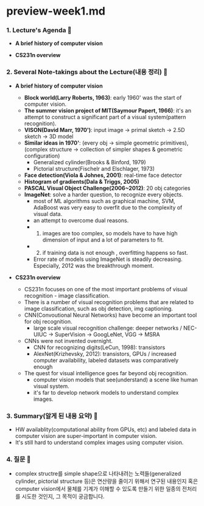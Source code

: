 # preview-week1.md

### **1. Lecture's Agenda 🍐**

* **A brief history of computer vision**

* **CS231n overview**

### **2. Several Note-takings about the Lecture(내용 정리) 🧙**

* **A brief history of computer vision**
  -  **Block world(Larry Roberts, 1963)**: early 1960' was the start of computer vision.
  -  **The summer vision project of MIT(Saymour Papert, 1966)**: it's an attempt to construct a significant part of a visual system(pattern recognition).
  -  **VISON(David Marr, 1970')**: input image → primal sketch →  2.5D sketch →  3D model
  -  **Similar ideas in 1970'**: (every obj → simple geometric primitives), (complex structure → collection of simpler shapes & geometric configuration)
      -  Generalized cylinder(Brooks & Binford, 1979)
      -  Pictorial structure(Fischelr and Elschlager, 1973)
  - **Face detection(Viola & Johnes, 2001)**: real-time face detector
  - **Histogram of gradients(Dala & Triggs, 2005)**
  - **PASCAL Visual Object Challenge(2006~2012)**: 20 obj categories
  - **ImageNet**: solve a harder question, to recognize every objects.
    - most of ML algorithms such as graphical machine, SVM, AdaBoost was very easy to overfit due to the complexity of visual data.
    - an attempt to overcome dual reasons.
    - 1. images are too complex, so models have to have high dimension of input and a lot of parameters to fit.
    - 2. if training data is not enough , overfitting happens so fast.
    - Error rate of models using ImageNet is steadily decreasing. Especially, 2012 was the breakthrough moment.

* **CS231n overview**
  - CS231n focuses on one of the most important problems of visual recognition - image classification.
  - There is a number of visual recognition problems that are related to image classification, such as obj detection, img captioning.
  - CNN(Convoutional Neural Networks) have become an important tool for obj recognition.
    - large scale visual recognition challenge: deeper networks / NEC-UIUC → SuperVision → GoogLeNet, VGG → MSRA
  - CNNs were not invented overnight.
    - CNN for recognizing digits(LeCun, 1998): transistors 
    - AlexNet(Krizhevsky, 2012): transistors, GPUs / increased computer availability, labeled datasets was comparatively enough 
  - The quest for visual intelligence goes far beyond obj recognition.
    - computer vision models that see(understand) a scene like human visual system.
    - it's far to develop network models to understand complex images. 

### **3. Summary(알게 된 내용 요약) 🧠**

- HW availablity(computational ability from GPUs, etc) and labeled data in computer vision are super-important in computer vision.
- It's still hard to understand complex images using computer vision.

### **4. 질문 🤔**

- complex structre를 simple shape으로 나타내려는 노력들(generalized cylinder, pictorial structure 등)은 연산량을 줄이기 위해서 연구된 내용인지 혹은 computer vision에서 물체를 기계가 이해할 수 있도록 만들기 위한 일종의 전처리를 시도한 것인지, 그 목적이 궁금합니다.
